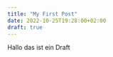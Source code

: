```yaml
---
title: "My First Post"
date: 2022-10-25T19:28:00+02:00
draft: true
---
```


Hallo das ist ein Draft 

